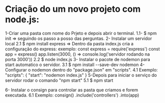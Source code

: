 # Criação do um novo projeto com node.js:
1-Criar uma pasta com nome do Prjeto e depois abrir o terminal.
1.1- $ npm init => seguindo os passo a posso das perguntas.
2- Instalar um servidor local
2.1 $ npm install express => Dentro da pasta index.js cria a configuração do express:
exemplo:
const express = require('express')
const app = express()
app.listen(3000, () => console.log('servidor rodando na porta 3000'))
2.2 $ node index.js
3- Instalar o pacote de nodemon para start automatico o servidor.
3.1 $ npm install --save-dev nodemon
4- Configurar o nodemon dentro do "package.json" em "scripts".
4.1 Exemplo:
 "scripts": {
    "start": "nodemon index.js" 
}
5-Depois para iniciar o serviço do servidor rodar o comando "npm start"
5.1 $ npm start

6- Instalar o consign para controlar as pasta que criamos e forem executada.
6.1 Exemplo:
consign()
  .include('controllers')
  .into(app)

